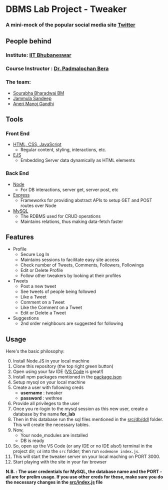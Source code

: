 # DBMS Lab Project - Tweaker
### A mini-mock of the popular social media site [Twitter](https://twitter.com/explore)

## People behind

### Institute: [IIT Bhubaneswar](https://www.iitbbs.ac.in/)
### Course Instructor : [Dr. Padmalochan Bera](https://scholar.google.co.in/citations?user=_PJ8HK0AAAAJ&hl=en)

### The team:
- [Sourabha Bharadwaj BM](https://www.linkedin.com/in/sourabha-bharadwaj-b-m-561716161/)
- [Jammula Sandeep](https://www.linkedin.com/in/sandeep-jammula-78368a158/)
- [Aneri Manoj Gandhi](https://www.linkedin.com/in/aneri-gandhi-75816374/)


## Tools
### Front End
- [HTML, CSS, JavaScript](https://html-css-js.com/)
    - Regular content, styling, interactions, etc.
- [EJS](https://ejs.co/)
    - Embedding Server data dynamically as HTML elements

### Back End
- [Node](https://nodejs.org/en/)
    - For DB interactions, server get, server post, etc
- [Express](https://expressjs.com/)
    - Frameworks for providing abstract APIs to setup GET and POST routes over Node
- [MySQL](https://www.mysql.com/)
    - The RDBMS used for CRUD operations
    - Maintains relations, thus making data-fetch faster

## Features
- Profile
    - Secure Log In
    - Maintains sessions to facilitate easy site access
    - Check number of Tweets, Comments, Followers, Followings
    - Edit or Delete Profile
    - Follow other tweakers by looking at their profiles
- Tweets
    - Post a new tweet
    - See tweets of people being followed
    - Like a Tweet
    - Comment on a Tweet
    - Like the Comment on a Tweet
    - Edit or Delete a Tweet
- Suggestions
    - 2nd order neighbours are suggested for following

## Usage
Here's the basic philosophy:

0. Install Node.JS in your local machine
1. Clone this repository (the top right green button)
2. Open using your fav IDE ([VS Code](https://code.visualstudio.com/) is great!)
3. Install npm packages mentioned in the [package.json](https://github.com/bmsohwinc/tweaker2.0/blob/master/package.json#L11)
4. Setup mysql on your local machine 
5. Create a user with following creds
    - **username** : tweaker
    - **password** : wethree
6. Provide all privileges to the user
7. Once you re-login to the mysql session as this new user, create a database by the name **for_lab**
8. Then in this database run the sql files mentioned in the [src/db/ddl](https://github.com/bmsohwinc/tweaker2.0/tree/master/src/db/ddl) folder. This will create the necessary tables.
9. Now,
    - Your node_modules are installed
    - DB is ready
10. So, open up the VS Code (or any IDE or no IDE also!) terminal in the project dir; `cd` into the `src` folder; then run
    `nodemone index.js`.
11. This will start the tweaker server on your local maching on PORT 3000.
12. Start playing with the site in your fav browser

**N.B. : The user credentials for MySQL, the database name and the PORT - all are for prelim usage. If you use other creds for these, make sure you do the necessary changes in the [src/index.js](https://github.com/bmsohwinc/tweaker2.0/blob/master/src/index.js#L45) file**
